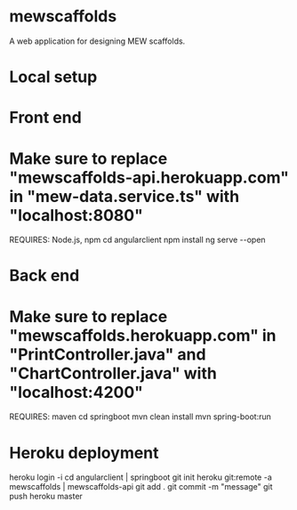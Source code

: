 # mewscaffolds
A web application for designing MEW scaffolds.

# Local setup
# Front end
# Make sure to replace "mewscaffolds-api.herokuapp.com" in "mew-data.service.ts" with "localhost:8080"
REQUIRES: Node.js, npm
cd angularclient
npm install
ng serve --open

# Back end
# Make sure to replace "mewscaffolds.herokuapp.com" in "PrintController.java" and "ChartController.java" with "localhost:4200"
REQUIRES: maven
cd springboot
mvn clean install
mvn spring-boot:run

# Heroku deployment
heroku login -i
cd angularclient | springboot
git init
heroku git:remote -a mewscaffolds | mewscaffolds-api
git add .
git commit -m "message"
git push heroku master